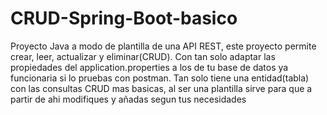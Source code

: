 # CRUD-Spring-Boot-basico
Proyecto Java a modo de plantilla de una API REST, este proyecto permite crear, leer, actualizar y eliminar(CRUD). 
Con tan solo adaptar las propiedades del application.properties a los de tu base de datos ya funcionaria si lo pruebas con postman.
Tan solo tiene una entidad(tabla) con las consultas CRUD mas basicas, al ser una plantilla sirve para que a partir de ahi modifiques y añadas segun tus necesidades
